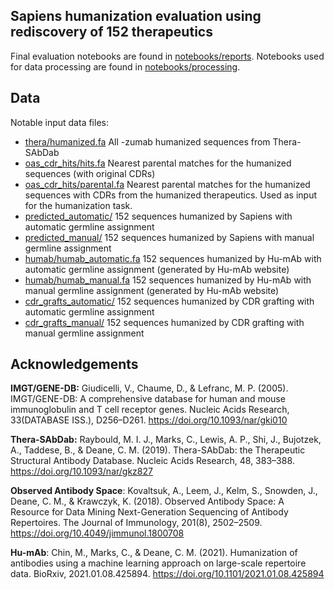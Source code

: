 ## Sapiens humanization evaluation using rediscovery of 152 therapeutics

Final evaluation notebooks are found in [notebooks/reports](../../notebooks/reports). Notebooks used for data processing are found in [notebooks/processing](../../notebooks/processing).

## Data

Notable input data files:

- [thera/humanized.fa](thera/humanized.fa) All -zumab humanized sequences from Thera-SAbDab
- [oas_cdr_hits/hits.fa](oas_cdr_hits/hits.fa) Nearest parental matches for the humanized sequences (with original CDRs)
- [oas_cdr_hits/parental.fa](oas_cdr_hits/parental.fa) Nearest parental matches for the humanized sequences with CDRs from the humanized therapeutics. Used as input for the humanization task.
- [predicted_automatic/](predicted_automatic) 152 sequences humanized by Sapiens with automatic germline assignment
- [predicted_manual/](predicted_manual) 152 sequences humanized by Sapiens with manual germline assignment
- [humab/humab_automatic.fa](humab/humab_automatic.fa) 152 sequences humanized by Hu-mAb with automatic germline assignment (generated by Hu-mAb website)
- [humab/humab_manual.fa](humab/humab_manual.fa) 152 sequences humanized by Hu-mAb with manual germline assignment (generated by Hu-mAb website)
- [cdr_grafts_automatic/](cdr_grafts_automatic) 152 sequences humanized by CDR grafting with automatic germline assignment
- [cdr_grafts_manual/](cdr_grafts_manual) 152 sequences humanized by CDR grafting with manual germline assignment

## Acknowledgements

**IMGT/GENE-DB:** Giudicelli, V., Chaume, D., & Lefranc, M. P. (2005). IMGT/GENE-DB: A comprehensive database for human and mouse immunoglobulin and T cell receptor genes. Nucleic Acids Research, 33(DATABASE ISS.), D256–D261. https://doi.org/10.1093/nar/gki010

**Thera-SAbDab:** Raybould, M. I. J., Marks, C., Lewis, A. P., Shi, J., Bujotzek, A., Taddese, B., & Deane, C. M. (2019). Thera-SAbDab: the Therapeutic Structural Antibody Database. Nucleic Acids Research, 48, 383–388. https://doi.org/10.1093/nar/gkz827

**Observed Antibody Space**: Kovaltsuk, A., Leem, J., Kelm, S., Snowden, J., Deane, C. M., & Krawczyk, K. (2018). Observed Antibody Space: A Resource for Data Mining Next-Generation Sequencing of Antibody Repertoires. The Journal of Immunology, 201(8), 2502–2509. https://doi.org/10.4049/jimmunol.1800708

**Hu-mAb**: Chin, M., Marks, C., & Deane, C. M. (2021). Humanization of antibodies using a machine learning approach on large-scale repertoire data. BioRxiv, 2021.01.08.425894. https://doi.org/10.1101/2021.01.08.425894
